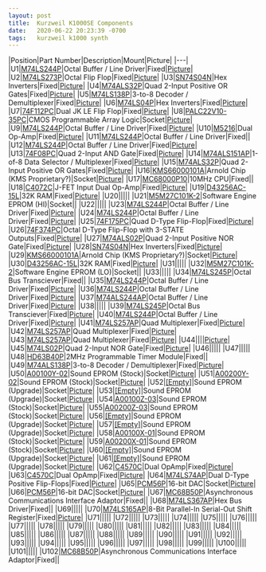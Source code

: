 ```yaml
---
layout: post
title:  Kurzweil K1000SE Components
date:   2020-06-22 20:23:39 -0700
tags:   kurzweil k1000 synth
---
```


|Position|Part Number|Description|Mount|Picture|
|---|
|U1|[M74LS244P](/assets/M74LS244P.pdf)|Octal Buffer / Line Driver|Fixed|[Picture](/assets/20200620_103012.jpg)|
|U2|[M74LS273P](/assets/M74LS273P.pdf)|Octal Flip Flop|Fixed|[Picture](/assets/20200620_103025.jpg)|
|U3|[SN74S04N](/assets/SN74S04N.pdf)|Hex Inverters|Fixed|[Picture](/assets/20200622_192620.jpg)|
|U4|[M74ALS32P](/assets/M74ALS32P.pdf)|Quad 2-Input Positive OR Gates|Fixed|[Picture](/assets/20200620_103025.jpg)|
|U5|[M74LS138P](/assets/M74LS138P.pdf)|3-to-8 Decoder / Demultiplexer|Fixed|[Picture](/assets/20200620_103025.jpg)|
|U6|[M74LS04P](/assets/M74LS04P.pdf)|Hex Inverters|Fixed|[Picture](/assets/20200620_103025.jpg)|
|U7|[74F112PC](/assets/74F112PC.pdf)|Dual JK LE Flip Flop|Fixed|[Picture](/assets/20200622_192620.jpg)|
|U8|[PALC22V10-35PC](/assets/PALC22V10-35PC.pdf)|CMOS Programmable Array Logic|Socket|[Picture](/assets/20200620_103025.jpg)|
|U9|[M74LS244P](/assets/M74LS244P.pdf)|Octal Buffer / Line Driver|Fixed|[Picture](/assets/20200620_103025.jpg)|
|U10|[M5216](/assets/M5216.pdf)|Dual Op-Amp|Fixed|[Picture](/assets/20200620_165144.jpg)|
|U11|[M74LS244P](/assets/M74LS244P.pdf)|Octal Buffer / Line Driver|Fixed||
|U12|[M74LS244P](/assets/M74LS244P.pdf)|Octal Buffer / Line Driver|Fixed|[Picture](/assets/20200620_160542.jpg)|
|U13|[74F08PC](/assets/74F08PC.pdf)|Quad 2-Input AND Gate|Fixed|[Picture](/assets/20200622_192620.jpg)|
|U14|[M74ALS151AP](/assets/M74ALS151AP.pdf)|1-of-8 Data Selector / Multiplexer|Fixed|[Picture](/assets/20200620_103025.jpg)|
|U15|[M74ALS32P](/assets/M74ALS32P.pdf)|Quad 2-Input Positive OR Gates|Fixed|[Picture](/assets/20200620_103025.jpg)|
|U16|[KMS66000101A](/assets/KMS66000101A.pdf)|Arnold Chip (KMS Proprietary?)|Socket|[Picture](/assets/20200620_160542.jpg)|
|U17|[MC68000P10](/assets/MC68000P10.pdf)|10MHz CPU|Fixed||
|U18|[C4072C](/assets/C4072C.pdf)|J-FET Input Dual Op-Amp|Fixed|[Picture](/assets/20200620_165144.jpg)|
|U19|[D43256AC-15L](/assets/D43256AC-15L.pdf)|32K RAM|Fixed|[Picture](/assets/20200620_103012.jpg)|
|U20|[](/assets/.pdf)||||
|U21|[M5M27C101K-2](/assets/M5M27C101K-2.pdf)|Software Engine EPROM (HI)|Socket||
|U22|[](/assets/.pdf)||||
|U23|[M74LS244P](/assets/M74LS244P.pdf)|Octal Buffer / Line Driver|Fixed|[Picture](/assets/20200620_165153.jpg)|
|U24|[M74LS244P](/assets/M74LS244P.pdf)|Octal Buffer / Line Driver|Fixed|[Picture](/assets/20200620_165200.jpg)|
|U25|[74F175PC](/assets/74F175PC.pdf)|Quad D-Type Flip-Flop|Fixed|[Picture](/assets/20200622_192620.jpg)|
|U26|[74F374PC](/assets/74F374PC.pdf)|Octal D-Type Flip-Flop with 3-STATE Outputs|Fixed|[Picture](/assets/20200622_192620.jpg)|
|U27|[M74ALS02P](/assets/M74ALS02P.pdf)|Quad 2-Input Positive NOR Gate|Fixed|[Picture](/assets/20200622_192620.jpg)|
|U28|[SN74S04N](/assets/SN74S04N.pdf)|Hex Inverters|Fixed|[Picture](/assets/20200622_192620.jpg)|
|U29|[KMS66000101A](/assets/KMS66000101A.pdf)|Arnold Chip (KMS Proprietary?)|Socket|[Picture](/assets/20200620_160542.jpg)|
|U30|[D43256AC-15L](/assets/D43256AC-15L.pdf)|32K RAM|Fixed|[Picture](/assets/20200620_103012.jpg)|
|U31|[](/assets/.pdf)||||
|U32|[M5M27C101K-2](/assets/M5M27C101K-2.pdf)|Software Engine EPROM (LO)|Socket||
|U33|[](/assets/.pdf)||||
|U34|[M74LS245P](/assets/M74LS245P.pdf)|Octal Bus Transciever|Fixed||
|U35|[M74LS244P](/assets/M74LS244P.pdf)|Octal Buffer / Line Driver|Fixed|[Picture](/assets/20200620_165150.jpg)|
|U36|[M74LS244P](/assets/M74LS244P.pdf)|Octal Buffer / Line Driver|Fixed|[Picture](/assets/20200620_165150.jpg)|
|U37|[M74ALS244AP](/assets/M74ALS244AP.pdf)|Octal Buffer / Line Driver|Fixed|[Picture](/assets/20200620_160627.jpg)|
|U38|[](/assets/.pdf)||||
|U39|[M74LS245P](/assets/M74LS245P.pdf)|Octal Bus Transciever|Fixed|[Picture](/assets/20200620_165153.jpg)|
|U40|[M74LS244P](/assets/M74LS244P.pdf)|Octal Buffer / Line Driver|Fixed|[Picture](/assets/20200620_103012.jpg)|
|U41|[M74LS257AP](/assets/M74LS257AP.pdf)|Quad Multiplexer|Fixed|[Picture](/assets/20200620_165150.jpg)|
|U42|[M74LS257AP](/assets/M74LS257AP.pdf)|Quad Multiplexer|Fixed|[Picture](/assets/20200620_165150.jpg)|
|U43|[M74LS257AP](/assets/M74LS257AP.pdf)|Quad Multiplexer|Fixed|[Picture](/assets/20200620_165150.jpg)|
|U44|[](/assets/.pdf)|||[Picture](/assets/20200620_103025.jpg)|
|U45|[M74LS02P](/assets/M74LS02P.pdf)|Quad 2-Input NOR Gate|Fixed|[Picture](/assets/20200622_192620.jpg)|
|U46|[](/assets/.pdf)||||
|U47|[](/assets/.pdf)||||
|U48|[HD63B40P](/assets/HD63B40P.pdf)|2MHz Programmable Timer Module|Fixed||
|U49|[M74ALS138P](/assets/M74ALS138P.pdf)|3-to-8 Decoder / Demultiplexer|Fixed|[Picture](/assets/20200622_192620.jpg)|
|U50|[A00100Y-02](/assets/A00100Y-02.pdf)|Sound EPROM (Stock)|Socket|[Picture](/assets/20200620_082127.jpg)|
|U51|[A00200Y-02](/assets/A00200Y-02.pdf)|Sound EPROM (Stock)|Socket|[Picture](/assets/20200620_082127.jpg)|
|U52|[[Empty]](/assets/[Empty].pdf)|Sound EPROM (Upgrade)|Socket|[Picture](/assets/20200620_082127.jpg)|
|U53|[[Empty]](/assets/[Empty].pdf)|Sound EPROM (Upgrade)|Socket|[Picture](/assets/20200620_082127.jpg)|
|U54|[A00100Z-03](/assets/A00100Z-03.pdf)|Sound EPROM (Stock)|Socket|[Picture](/assets/20200620_082127.jpg)|
|U55|[A00200Z-03](/assets/A00200Z-03.pdf)|Sound EPROM (Stock)|Socket|[Picture](/assets/20200620_082127.jpg)|
|U56|[[Empty]](/assets/[Empty].pdf)|Sound EPROM (Upgrade)|Socket|[Picture](/assets/20200620_082127.jpg)|
|U57|[[Empty]](/assets/[Empty].pdf)|Sound EPROM (Upgrade)|Socket|[Picture](/assets/20200620_082127.jpg)|
|U58|[A00100X-01](/assets/A00100X-01.pdf)|Sound EPROM (Stock)|Socket|[Picture](/assets/20200620_082127.jpg)|
|U59|[A00200X-01](/assets/A00200X-01.pdf)|Sound EPROM (Stock)|Socket|[Picture](/assets/20200620_082127.jpg)|
|U60|[[Empty]](/assets/[Empty].pdf)|Sound EPROM (Upgrade)|Socket|[Picture](/assets/20200620_082127.jpg)|
|U61|[[Empty]](/assets/[Empty].pdf)|Sound EPROM (Upgrade)|Socket|[Picture](/assets/20200620_082127.jpg)|
|U62|[C4570C](/assets/C4570C.pdf)|Dual OpAmp|Fixed|[Picture](/assets/20200622_200914.jpg)|
|U63|[C4570C](/assets/C4570C.pdf)|Dual OpAmp|Fixed|[Picture](/assets/20200620_160627.jpg)|
|U64|[M74LS74AP](/assets/M74LS74AP.pdf)|Dual D-Type Positive Flip-Flops|Fixed|[Picture](/assets/20200622_192620.jpg)|
|U65|[PCM56P](/assets/PCM56P.pdf)|16-bit DAC|Socket|[Picture](/assets/20200620_160627.jpg)|
|U66|[PCM56P](/assets/PCM56P.pdf)|16-bit DAC|Socket|[Picture](/assets/20200620_160627.jpg)|
|U67|[MC68B50P](/assets/MC68B50P.pdf)|Asynchronous Communications Interface Adaptor|Fixed||
|U68|[M74LS367AP](/assets/M74LS367AP.pdf)|Hex Bus Driver|Fixed||
|U69|[](/assets/.pdf)||||
|U70|[M74LS165AP](/assets/M74LS165AP.pdf)|8-Bit Parallel-In Serial-Out Shift Register|Fixed|[Picture](/assets/20200622_192620.jpg)|
|U71|[](/assets/.pdf)||||
|U72|[](/assets/.pdf)||||
|U73|[](/assets/.pdf)||||
|U74|[](/assets/.pdf)||||
|U75|[](/assets/.pdf)||||
|U76|[](/assets/.pdf)||||
|U77|[](/assets/.pdf)||||
|U78|[](/assets/.pdf)||||
|U79|[](/assets/.pdf)||||
|U80|[](/assets/.pdf)||||
|U81|[](/assets/.pdf)||||
|U82|[](/assets/.pdf)||||
|U83|[](/assets/.pdf)||||
|U84|[](/assets/.pdf)||||
|U85|[](/assets/.pdf)||||
|U86|[](/assets/.pdf)||||
|U87|[](/assets/.pdf)||||
|U88|[](/assets/.pdf)||||
|U89|[](/assets/.pdf)||||
|U90|[](/assets/.pdf)||||
|U91|[](/assets/.pdf)||||
|U92|[](/assets/.pdf)||||
|U93|[](/assets/.pdf)||||
|U94|[](/assets/.pdf)||||
|U95|[](/assets/.pdf)||||
|U96|[](/assets/.pdf)||||
|U97|[](/assets/.pdf)||||
|U98|[](/assets/.pdf)||||
|U99|[](/assets/.pdf)||||
|U100|[](/assets/.pdf)||||
|U101|[](/assets/.pdf)||||
|U102|[MC68B50P](/assets/MC68B50P.pdf)|Asynchronous Communications Interface Adaptor|Fixed||
